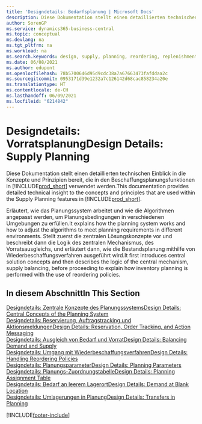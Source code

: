 ```yaml
---
title: 'Designdetails: Bedarfsplanung | Microsoft Docs'
description: Diese Dokumentation stellt einen detaillierten technischen Einblick in die Konzepte und Prinzipien bereit, die in den Beschaffungsplanungsfunktionen in Business Central.
author: SorenGP
ms.service: dynamics365-business-central
ms.topic: conceptual
ms.devlang: na
ms.tgt_pltfrm: na
ms.workload: na
ms.search.keywords: design, supply, planning, reordering, replenishment
ms.date: 06/08/2021
ms.author: edupont
ms.openlocfilehash: 78b5700646d95d9cdc38a7a67663473fafddaa2c
ms.sourcegitcommit: 0953171d39e1232a7c126142d68cac858234a20e
ms.translationtype: HT
ms.contentlocale: de-CH
ms.lasthandoff: 06/09/2021
ms.locfileid: "6214842"
---
```

# <a name="design-details-supply-planning"></a><span data-ttu-id="0c15e-103">Designdetails: Vorratsplanung</span><span class="sxs-lookup"><span data-stu-id="0c15e-103">Design Details: Supply Planning</span></span>
<span data-ttu-id="0c15e-104">Diese Dokumentation stellt einen detaillierten technischen Einblick in die Konzepte und Prinzipien bereit, die in den Beschaffungsplanungsfunktionen in [!INCLUDE[prod_short](includes/prod_short.md)] verwendet werden.</span><span class="sxs-lookup"><span data-stu-id="0c15e-104">This documentation provides detailed technical insight to the concepts and principles that are used within the Supply Planning features in [!INCLUDE[prod_short](includes/prod_short.md)].</span></span>  

<span data-ttu-id="0c15e-105">Erläutert, wie das Planungssystem arbeitet und wie die Algorithmen angepasst werden, um Planungsbedingungen in verschiedenen Umgebungen zu erfüllen.</span><span class="sxs-lookup"><span data-stu-id="0c15e-105">It explains how the planning system works and how to adjust the algorithms to meet planning requirements in different environments.</span></span> <span data-ttu-id="0c15e-106">Stellt zuerst die zentralen Lösungskonzepte vor und beschreibt dann die Logik des zentralen Mechanismus, des Vorratsausgleichs, und erläutert dann, wie die Bestandsplanung mithilfe von Wiederbeschaffungsverfahren ausgeführt wird.</span><span class="sxs-lookup"><span data-stu-id="0c15e-106">It first introduces central solution concepts and then describes the logic of the central mechanism, supply balancing, before proceeding to explain how inventory planning is performed with the use of reordering policies.</span></span>  

## <a name="in-this-section"></a><span data-ttu-id="0c15e-107">In diesem Abschnitt</span><span class="sxs-lookup"><span data-stu-id="0c15e-107">In This Section</span></span>  
[<span data-ttu-id="0c15e-108">Designdetails: Zentrale Konzepte des Planungssystems</span><span class="sxs-lookup"><span data-stu-id="0c15e-108">Design Details: Central Concepts of the Planning System</span></span>](design-details-central-concepts-of-the-planning-system.md)  
[<span data-ttu-id="0c15e-109">Designdetails: Reservierung, Auftragstracking und Aktionsmeldungen</span><span class="sxs-lookup"><span data-stu-id="0c15e-109">Design Details: Reservation, Order Tracking, and Action Messaging</span></span>](design-details-reservation-order-tracking-and-action-messaging.md)  
[<span data-ttu-id="0c15e-110">Designdetails: Ausgleich von Bedarf und Vorrat</span><span class="sxs-lookup"><span data-stu-id="0c15e-110">Design Details: Balancing Demand and Supply</span></span>](design-details-balancing-demand-and-supply.md)  
[<span data-ttu-id="0c15e-111">Designdetails: Umgang mit Wiederbeschaffungsverfahren</span><span class="sxs-lookup"><span data-stu-id="0c15e-111">Design Details: Handling Reordering Policies</span></span>](design-details-handling-reordering-policies.md)  
[<span data-ttu-id="0c15e-112">Designdetails: Planungsparameter</span><span class="sxs-lookup"><span data-stu-id="0c15e-112">Design Details: Planning Parameters</span></span>](design-details-planning-parameters.md)  
[<span data-ttu-id="0c15e-113">Designdetails: Planungs-Zuordnungstabelle</span><span class="sxs-lookup"><span data-stu-id="0c15e-113">Design Details: Planning Assignment Table</span></span>](design-details-planning-assignment-table.md)  
[<span data-ttu-id="0c15e-114">Designdetails: Bedarf an leerem Lagerort</span><span class="sxs-lookup"><span data-stu-id="0c15e-114">Design Details: Demand at Blank Location</span></span>](design-details-demand-at-blank-location.md)  
[<span data-ttu-id="0c15e-115">Designdetails: Umlagerungen in Planung</span><span class="sxs-lookup"><span data-stu-id="0c15e-115">Design Details: Transfers in Planning</span></span>](design-details-transfers-in-planning.md)


[!INCLUDE[footer-include](includes/footer-banner.md)]